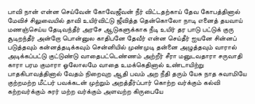 
பாவி நான் என்ன செய்வேன் கோவேஜீவன் நீர் விட்டதற்காய்
தேவ கோபத்தினால் மேவிச் சிலுவையில்
தாவி உயிர்விட்டு ஜீவித்த தென்கொலோ
நாடி எனைத் தயவாய் மணஞ்செய்ய தேடிவந்தீர் அரசே
ஆடுகளுக்காக நீடி உயிர் தர
பாடு பட்டுக் குரு சூடிறந்தீர் அன்றோ
பொன்னுல காதிபனே தேவீர் என்ன செய்தீர் ஐயனே
சின்னப் படுத்தவும் கன்னத்தடிக்கவும்
சென்னியில் முண்முடி தன்னை அழுத்தவும்
வாரால் அடிக்கப்பட்டு குட்டுண்டு வாதைபட்டெண்ணம் அற்றீர்
சீரா மனுடவதாரா சருவாதி
காரா பரம குமாரா ஓலோலமே
வாதை உமக்கெதினால் உண்டாயிற்று பாதகிபாவத்தினால்
வேதம் நிறைவுற ஆதி பவம் அற
நீதி தரும் யேசு நாத சுவாமியே
குற்றமற்ற மீட்பர் பவக்கடன் முற்றும் அறத்தீர்ப்பார்
கொற்ற வர்க்கும் கல்வி கற்றவர்க்கும் சுரர்
மற்ற வர்க்கும் அளவற்ற கிருபையே


